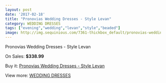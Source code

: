 ```yaml
---
layout: post
date: '2017-02-18'
title: "Pronovias Wedding Dresses - Style Levan"
category: WEDDING DRESSES
tags: ["evening","wedding","levan","style","beaded"]
image: http://img.sequinious.com/7361-thickbox_default/pronovias-wedding-dresses-style-levan.jpg
---
```

Pronovias Wedding Dresses - Style Levan

On Sales: **$338.99**
<a href="https://www.sequinious.com/wedding-dresses/2958-pronovias-wedding-dresses-style-levan.html"><amp-img layout="responsive" width="600" height="600" src="//img.sequinious.com/7361-thickbox_default/pronovias-wedding-dresses-style-levan.jpg" alt="Pronovias Wedding Dresses - Style Levan 0" /></a>
<a href="https://www.sequinious.com/wedding-dresses/2958-pronovias-wedding-dresses-style-levan.html"><amp-img layout="responsive" width="600" height="600" src="//img.sequinious.com/7364-thickbox_default/pronovias-wedding-dresses-style-levan.jpg" alt="Pronovias Wedding Dresses - Style Levan 1" /></a>
<a href="https://www.sequinious.com/wedding-dresses/2958-pronovias-wedding-dresses-style-levan.html"><amp-img layout="responsive" width="600" height="600" src="//img.sequinious.com/7363-thickbox_default/pronovias-wedding-dresses-style-levan.jpg" alt="Pronovias Wedding Dresses - Style Levan 2" /></a>
<a href="https://www.sequinious.com/wedding-dresses/2958-pronovias-wedding-dresses-style-levan.html"><amp-img layout="responsive" width="600" height="600" src="//img.sequinious.com/7362-thickbox_default/pronovias-wedding-dresses-style-levan.jpg" alt="Pronovias Wedding Dresses - Style Levan 3" /></a>

Buy it: [Pronovias Wedding Dresses - Style Levan](https://www.sequinious.com/wedding-dresses/2958-pronovias-wedding-dresses-style-levan.html "Pronovias Wedding Dresses - Style Levan")

View more: [WEDDING DRESSES](https://www.sequinious.com/2-wedding-dresses "WEDDING DRESSES")